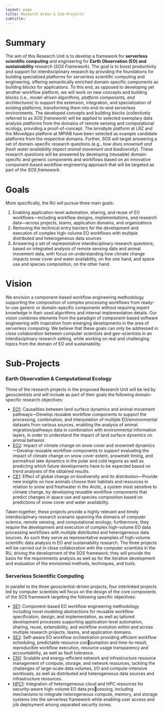 ```yaml
---
layout: page
title: Research Areas & Sub-Projects
subtitle: 
---
```

# Summary
The aim of this Research Unit is to develop a framework for **serverless scientific computing** and engineering
for **Earth Observation (EO) and sustainability** research (*SOS Framework*). The goal is to boost productivity and
support for interdisciplinary research by providing the foundations for building specialized platforms for serverless
scientific computing and engineering, offering semantically enriched domain-specific components as building blocks
for applications. To this end, as opposed to developing yet another workflow platform, we will work on new
concepts and building blocks (i.e., *model-driven algorithms, platform components, and architectures*) to support the
extension, integration, and specialization of existing platforms, transforming them into end-to-end serverless environments. 
The developed concepts and building blocks (collectively referred to as *SOS framework*) will be applied to
selected exemplary data analysis platforms from the domains of remote sensing and computational ecology, providing a proof-of-concept. 
The *terrabyte* platform at LRZ and the *MoveApps* platform at MPIAB have been
selected as example candidate platforms from the respective domains. Further, SOS will target answering a set of
domain-specific research questions (e.g., *how does snowmelt and fresh water availability impact animal movement
and biodiversity*). These research questions will be answered by developing (reusable) domain-specific and generic
components and workflows based on an innovative component-based workflow engineering approach that will be
targeted as part of the *SOS framework*.

# Goals
More specifically, the RU will pursue three main goals: 
1. Enabling application-level automation, sharing, and reuse of EO workflows—including workflow designs, implementations, and research data—across projects, teams, application domains, and organizations
2. Removing the technical entry barriers for the development and execution of complex high-volume EO workflows with multiple distributed and heterogeneous data sources
3. Answering a set of representative interdisciplinary research questions, based on integrated analysis of remote sensing data and  animal movement data, with focus on understanding how climate change impacts snow cover and water availability, on the one hand, and space use and species composition, on the other hand. 

# Vision
We envision a component-based workflow engineering methodology supporting the composition of complex processing workflows from ready-to-use generic or domain-specific components without requiring expert knowledge in their used algorithms and internal implementation details. 
Our vision combines elements from the paradigm of component-based software engineering with inspiration from emerging developments in the area of serverless computing.
We believe that these goals can only be addressed in close collaboration between computer scientists and geo-scientists in an interdisciplinary research setting, while working on real and challenging topics from the domain of EO
and sustainability. 

# Sub-Projects
### Earth Observation & Computational Ecology
Three of the research projects in the proposed Research Unit will be led by geoscientists and will
include as part of their goals the following domain-specific research objectives:
- [EO1](/research/eo1): Causalities between land surface dynamics and animal movement pathways—Develop reusable workflow
components to support the processing, combination, and interpolation of multiple EO/environmental datasets
from various sources, enabling the analysis of animal migration/pathways data in combination with environmental
information layers, in order to understand the impact of land surface dynamics on animal behavior.
- [EO2](/research/eo2): Impact of climate change on snow cover and snowmelt dynamics—Develop reusable workflow components
to support evaluating the impact of climate change on snow cover extent, snowmelt timing, and permafrost lake
dynamics in the polar and cold regions as well as predicting which future developments have to be expected
based on trend analyses of the obtained results.
- [CE1](/research/ce1): Effect of global change on biodiversity and its distribution—Provide new insights on how animals choose
their habitats and resources in relation to snow and freshwater in the Arctic, a system most sensitive to climate
change, by developing reusable workflow components that predict changes in space use and species composition
based on predictions of snow cover and water availability.

Taken together, these projects provide a highly relevant and timely interdisciplinary research scenario spanning the
domains of computer science, remote sensing, and computational ecology; furthermore, they require the development
and execution of complex high-volume EO data processing workflows with multiple distributed and heterogeneous
data sources. As such they serve as representative examples of high-volume scientific data analysis in EO and
sustainability research. The three projects will be carried out in close collaboration with the computer scientists in the
RU, driving the development of the SOS framework; they will provide the basis for the requirements analysis as well
as for the iterative development and evaluation of the envisioned methods, techniques, and tools.

### Serverless Scientific Computing
In parallel to the three geoscientist-driven projects, four interlinked projects led by computer scientists will focus
on the design of the core components of the SOS framework targeting the following specific objectives:
- [SE1](/research/se1): Component-based EO workflow engineering methodology including novel modeling abstractions for reusable workflow specification, design, and implementation, as well as tailored development processes supporting
application-level automation, sharing, reuse, extensibility, and workflow evolution within and across multiple research projects, teams, and application domains.
- [SE2](/research/se2): Self-aware EO workflow orchestration providing efficient workflow scheduling, predictable resource con￾sumption and time-to-result, reproducible workflow execution, resource usage transparency and accountability,
as well as fault tolerance.
- [CN1](/research/cn1): Scalable and energy-efficient network and infrastructure resource management of compute, storage, and
network resources, tackling the challenges of large-scale data volumes, I/O and compute-intensive workloads,
as well as distributed and heterogeneous data sources and infrastructure resources.
- [HPC1](/research/hpc1): Integration of heterogeneous cloud and HPC resources for security-aware high-volume EO data pro￾cessing, including mechanisms to integrate heterogeneous compute, memory, and storage systems into the
serverless framework while enabling user access and job deployment among separated security zones.